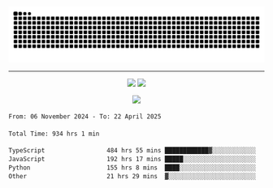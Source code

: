 <div align="center">
  <picture>
      <source
    media="(prefers-color-scheme: dark)"
      srcset="https://raw.githubusercontent.com/platane/snk/output/github-contribution-grid-snake-dark.svg"
      />
    <source
      media="(prefers-color-scheme: light)"
      srcset="https://raw.githubusercontent.com/xct007/xct007/output/github-contribution-grid-snake.svg"
      />
    <img
      alt="Snake"
      src="https://raw.githubusercontent.com/xct007/xct007/output/github-contribution-grid-snake.svg"
      />
  </picture>

</div>

___
<p align="center">
  <img src="https://readme-stats-blush-eta.vercel.app/api/top-langs/?username=xct007&layout=compact" />
  <img src="https://readme-stats-blush-eta.vercel.app/api?username=xct007&show_icons=true&theme=transparent&hide_title=true&include_all_commits=true" />
</p>

<p align="center">
  <img src="https://github-profile-trophy.vercel.app/?username=xct007&no-bg=true&rank=S,SS,SSS,A,AA,AAA,UNKNOWN,SECRET&row=3&title=-Followers,-Stars&margin-w=15&margin-h=15&column=2" />
</p>
<!--START_SECTION:waka-->

```txt
From: 06 November 2024 - To: 22 April 2025

Total Time: 934 hrs 1 min

TypeScript                 484 hrs 55 mins ████████████▓░░░░░░░░░░░░   50.75 %
JavaScript                 192 hrs 17 mins █████░░░░░░░░░░░░░░░░░░░░   20.13 %
Python                     155 hrs 8 mins  ████░░░░░░░░░░░░░░░░░░░░░   16.24 %
Other                      21 hrs 29 mins  ▓░░░░░░░░░░░░░░░░░░░░░░░░   02.25 %
```

<!--END_SECTION:waka-->
